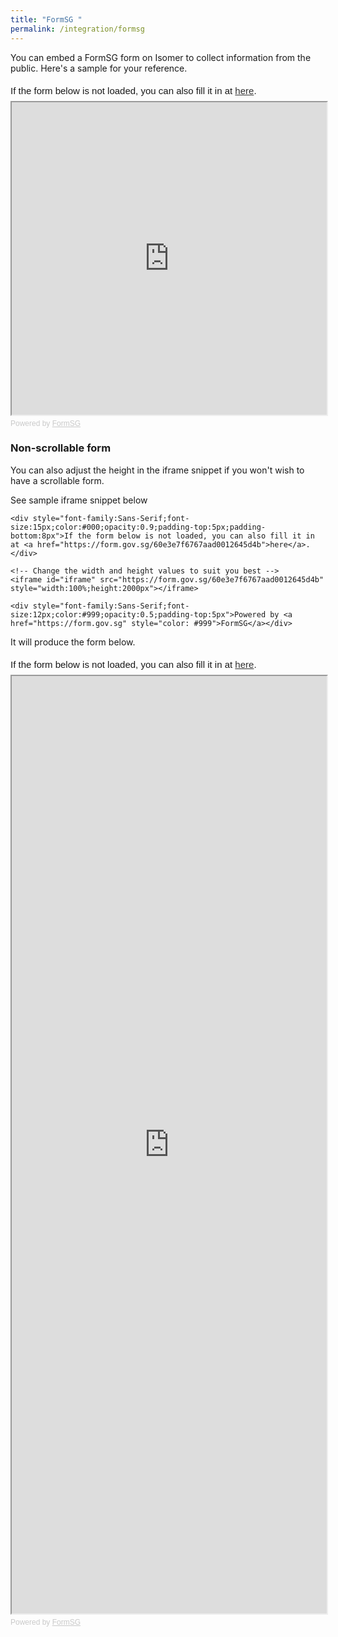 ```yaml
---
title: "FormSG "
permalink: /integration/formsg
---
```


You can embed a FormSG form on Isomer to collect information from the public. Here's a sample for your reference.

<div style="font-family:Sans-Serif;font-size:15px;color:#000;opacity:0.9;padding-top:5px;padding-bottom:8px">If the form below is not loaded, you can also fill it in at <a href="https://form.gov.sg/60e3e7f6767aad0012645d4b">here</a>.</div>

<!-- Change the width and height values to suit you best -->
<iframe id="iframe" src="https://form.gov.sg/60e3e7f6767aad0012645d4b" style="width:100%;height:500px"></iframe>

<div style="font-family:Sans-Serif;font-size:12px;color:#999;opacity:0.5;padding-top:5px">Powered by <a href="https://form.gov.sg" style="color: #999">FormSG</a></div>


### Non-scrollable form

You can also adjust the height in the iframe snippet if you won't wish to have a scrollable form. 

See sample iframe snippet below
```
<div style="font-family:Sans-Serif;font-size:15px;color:#000;opacity:0.9;padding-top:5px;padding-bottom:8px">If the form below is not loaded, you can also fill it in at <a href="https://form.gov.sg/60e3e7f6767aad0012645d4b">here</a>.</div>

<!-- Change the width and height values to suit you best -->
<iframe id="iframe" src="https://form.gov.sg/60e3e7f6767aad0012645d4b" style="width:100%;height:2000px"></iframe>

<div style="font-family:Sans-Serif;font-size:12px;color:#999;opacity:0.5;padding-top:5px">Powered by <a href="https://form.gov.sg" style="color: #999">FormSG</a></div>
```

It will produce the form below.
<div style="font-family:Sans-Serif;font-size:15px;color:#000;opacity:0.9;padding-top:5px;padding-bottom:8px">If the form below is not loaded, you can also fill it in at <a href="https://form.gov.sg/60e3e7f6767aad0012645d4b">here</a>.</div>

<!-- Change the width and height values to suit you best -->
<iframe id="iframe" src="https://form.gov.sg/60e3e7f6767aad0012645d4b" style="width:100%;height:1500px"></iframe>

<div style="font-family:Sans-Serif;font-size:12px;color:#999;opacity:0.5;padding-top:5px">Powered by <a href="https://form.gov.sg" style="color: #999">FormSG</a></div>